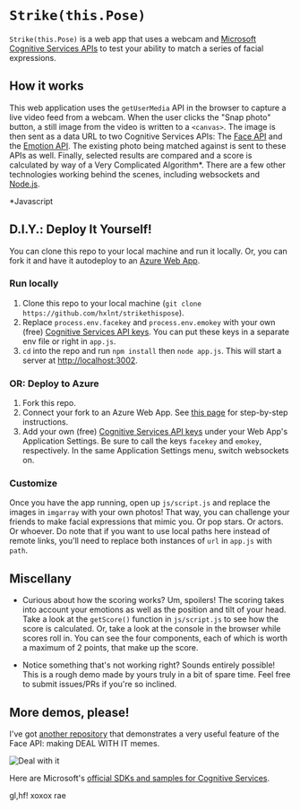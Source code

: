 # `Strike(this.Pose)`
`Strike(this.Pose)` is a web app that uses a webcam and [Microsoft Cognitive Services APIs](https://www.microsoft.com/cognitive-services) to test your ability to match a series of facial expressions.

## How it works
This web application uses the `getUserMedia` API in the browser to capture a live video feed from a webcam. When the user clicks the "Snap photo" button, a still image from the video is written to a `<canvas>`. The image is then sent as a data URL to two Cognitive Services APIs: The [Face API](https://www.microsoft.com/cognitive-services/en-us/face-api) and the [Emotion API](https://www.microsoft.com/cognitive-services/en-us/emotion-api). The existing photo being matched against is sent to these APIs as well. Finally, selected results are compared and a score is calculated by way of a Very Complicated Algorithm*. There are a few other technologies working behind the scenes, including websockets and [Node.js](http://nodejs.org).

*Javascript

## D.I.Y.: Deploy It Yourself!
You can clone this repo to your local machine and run it locally. Or, you can fork it and have it autodeploy to an [Azure Web App](https://azure.microsoft.com/en-us/services/app-service/web/). 

### Run locally

 1. Clone this repo to your local machine (`git clone https://github.com/hxlnt/strikethispose`).
 2. Replace `process.env.facekey` and `process.env.emokey` with your own (free) [Cognitive Services API keys](https://www.microsoft.com/cognitive-services). You can put these keys in a separate env file or right in `app.js`.
 3. `cd` into the repo and run `npm install` then `node app.js`. This will start a server at [http://localhost:3002](http://localhost:3002).

### OR: Deploy to Azure

 1. Fork this repo.
 2. Connect your fork to an Azure Web App. See [this page](https://docs.microsoft.com/en-us/azure/app-service-web/app-service-continuous-deployment) for step-by-step instructions.
 3. Add your own (free) [Cognitive Services API keys](https://www.microsoft.com/cognitive-services) under your Web App's Application Settings. Be sure to call the keys `facekey` and `emokey`, respectively. In the same Application Settings menu, switch websockets on. 

### Customize

Once you have the app running, open up `js/script.js` and replace the images in `imgarray` with your own photos! That way, you can challenge your friends to make facial expressions that mimic you. Or pop stars. Or actors. Or whoever. Do note that if you want to use local paths here instead of remote links, you'll need to replace both instances of `url` in `app.js` with `path`.

## Miscellany

 - Curious about how the scoring works? Um, spoilers! The scoring takes into account your emotions as well as the position and tilt of your head. Take a look at the `getScore()` function in `js/script.js` to see how the score is calculated. Or, take a look at the console in the browser while scores roll in. You can see the four components, each of which is worth a maximum of 2 points, that make up the score.

 - Notice something that's not working right? Sounds entirely possible! This is a rough demo made by yours truly in a bit of spare time. Feel free to submit issues/PRs if you're so inclined.

## More demos, please!

I've got [another repository](https://github.com/hxlnt/aifunclub) that demonstrates a very useful feature of the Face API: making DEAL WITH IT memes.

![Deal with it](https://github.com/hxlnt/aifunclub/blob/master/dealwithitbot.gif)

Here are Microsoft's [official SDKs and samples for Cognitive Services](https://www.microsoft.com/cognitive-services/en-us/SDK-Sample).

gl,hf! xoxox rae